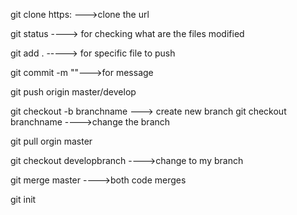 git clone https: --->clone the url

git status ----> for checking what are the files modified 

git add . -----> for specific file to push

git commit -m ""--->for message 

git push origin master/develop

<!-- creating branch -->

git checkout -b branchname ---> create new branch
git checkout branchname ---->change the branch

git pull orgin master

git checkout developbranch ---->change to my branch

git merge master ---->both code merges

<!-- initilize project -->

git init
